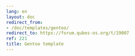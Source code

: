 ```yaml
---
lang: en
layout: doc
redirect_from:
- /doc/templates/gentoo/
redirect_to: https://forum.qubes-os.org/t/19007
ref: 221
title: Gentoo template
---
```

